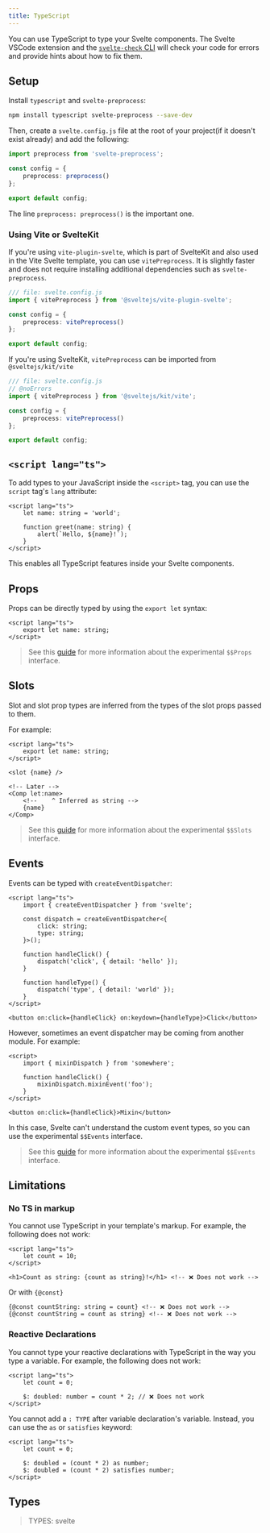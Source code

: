 ```yaml
---
title: TypeScript
---
```


You can use TypeScript to type your Svelte components. The Svelte VSCode extension and the [`svelte-check` CLI](https://www.npmjs.com/package/svelte-check) will check your code for errors and provide hints about how to fix them.

## Setup

Install `typescript` and `svelte-preprocess`:

```sh
npm install typescript svelte-preprocess --save-dev
```

Then, create a `svelte.config.js` file at the root of your project(if it doesn't exist already) and add the following:

```ts
import preprocess from 'svelte-preprocess';

const config = {
	preprocess: preprocess()
};

export default config;
```

The line `preprocess: preprocess()` is the important one.

### Using Vite or SvelteKit

If you're using `vite-plugin-svelte`, which is part of SvelteKit and also used in the Vite Svelte template, you can use `vitePreprocess`. It is slightly faster and does not require installing additional dependencies such as `svelte-preprocess`.

```ts
/// file: svelte.config.js
import { vitePreprocess } from '@sveltejs/vite-plugin-svelte';

const config = {
	preprocess: vitePreprocess()
};

export default config;
```

If you're using SvelteKit, `vitePreprocess` can be imported from `@sveltejs/kit/vite`

```ts
/// file: svelte.config.js
// @noErrors
import { vitePreprocess } from '@sveltejs/kit/vite';

const config = {
	preprocess: vitePreprocess()
};

export default config;
```

## `<script lang="ts">`

To add types to your JavaScript inside the `<script>` tag, you can use the `script` tag's `lang` attribute:

```svelte
<script lang="ts">
	let name: string = 'world';

	function greet(name: string) {
		alert(`Hello, ${name}!`);
	}
</script>
```

This enables all TypeScript features inside your Svelte components.

## Props

Props can be directly typed by using the `export let` syntax:

```svelte
<script lang="ts">
	export let name: string;
</script>
```

> See this [guide](https://github.com/dummdidumm/rfcs/blob/ts-typedefs-within-svelte-components/text/ts-typing-props-slots-events.md#typing-props) for more information about the experimental `$$Props` interface.

## Slots

Slot and slot prop types are inferred from the types of the slot props passed to them.

For example:

```svelte
<script lang="ts">
	export let name: string;
</script>

<slot {name} />

<!-- Later -->
<Comp let:name>
	<!--    ^ Inferred as string -->
	{name}
</Comp>
```

> See this [guide](https://github.com/dummdidumm/rfcs/blob/ts-typedefs-within-svelte-components/text/ts-typing-props-slots-events.md#typing-slots) for more information about the experimental `$$Slots` interface.

## Events

Events can be typed with `createEventDispatcher`:

```svelte
<script lang="ts">
	import { createEventDispatcher } from 'svelte';

	const dispatch = createEventDispatcher<{
		click: string;
		type: string;
	}>();

	function handleClick() {
		dispatch('click', { detail: 'hello' });
	}

	function handleType() {
		dispatch('type', { detail: 'world' });
	}
</script>

<button on:click={handleClick} on:keydown={handleType}>Click</button>
```

However, sometimes an event dispatcher may be coming from another module. For example:

```svelte
<script>
	import { mixinDispatch } from 'somewhere';

	function handleClick() {
		mixinDispatch.mixinEvent('foo');
	}
</script>

<button on:click={handleClick}>Mixin</button>
```

In this case, Svelte can't understand the custom event types, so you can use the experimental `$$Events` interface.

> See this [guide](https://github.com/dummdidumm/rfcs/blob/ts-typedefs-within-svelte-components/text/ts-typing-props-slots-events.md#typing-events) for more information about the experimental `$$Events` interface.

## Limitations

### No TS in markup

You cannot use TypeScript in your template's markup. For example, the following does not work:

```svelte
<script lang="ts">
	let count = 10;
</script>

<h1>Count as string: {count as string}!</h1> <!-- ❌ Does not work -->
```

Or with `{@const}`

```svelte
{@const countString: string = count} <!-- ❌ Does not work -->
{@const countString = count as string} <!-- ❌ Does not work -->
```

### Reactive Declarations

You cannot type your reactive declarations with TypeScript in the way you type a variable. For example, the following does not work:

```svelte
<script lang="ts">
	let count = 0;

	$: doubled: number = count * 2; // ❌ Does not work
</script>
```

You cannot add a `: TYPE` after variable declaration's variable. Instead, you can use the `as` or `satisfies` keyword:

```svelte
<script lang="ts">
	let count = 0;

	$: doubled = (count * 2) as number;
	$: doubled = (count * 2) satisfies number;
</script>
```

## Types

> TYPES: svelte
